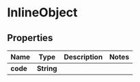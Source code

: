 

# InlineObject


## Properties

Name | Type | Description | Notes
------------ | ------------- | ------------- | -------------
**code** | **String** |  | 



